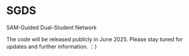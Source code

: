# SGDS
SAM-Guided Dual-Student Network

The code will be released publicly in June 2025. Please stay tuned for updates and further information. ：)
